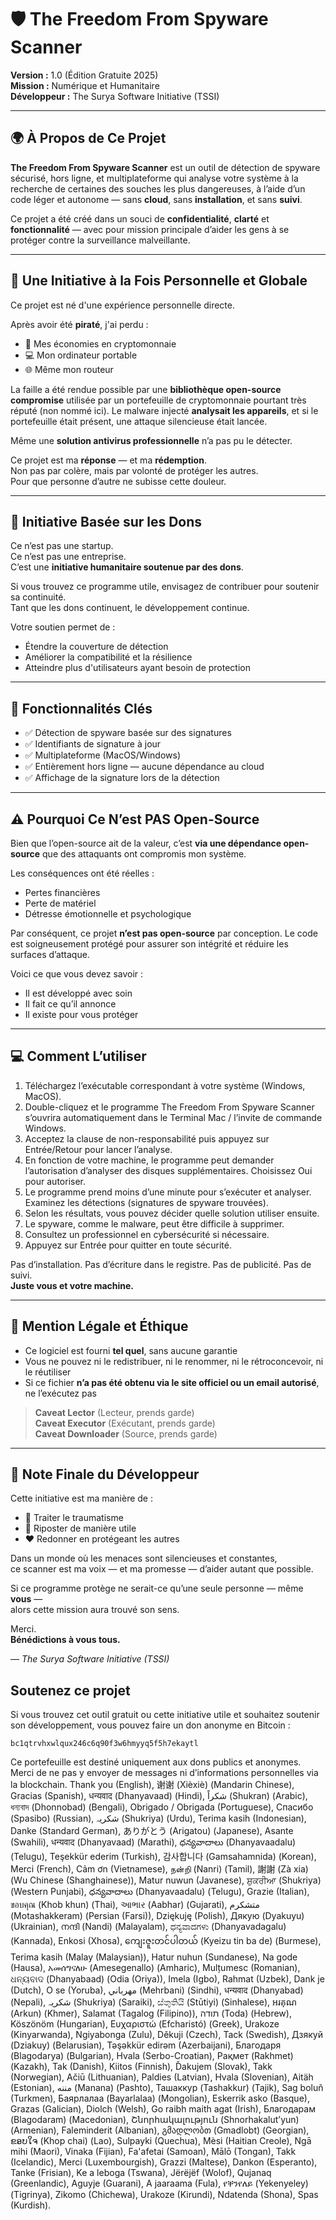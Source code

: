 
# 🛡️ The Freedom From Spyware Scanner
**Version :** 1.0 (Édition Gratuite 2025)  
**Mission :** Numérique et Humanitaire  
**Développeur :** The Surya Software Initiative (TSSI)

---

## 🌍 À Propos de Ce Projet

**The Freedom From Spyware Scanner** est un outil de détection de spyware sécurisé, hors ligne, et multiplateforme qui analyse votre système à la recherche de certaines des souches les plus dangereuses, à l’aide d’un code léger et autonome — sans **cloud**, sans **installation**, et sans **suivi**.

Ce projet a été créé dans un souci de **confidentialité**, **clarté** et **fonctionnalité** — avec pour mission principale d’aider les gens à se protéger contre la surveillance malveillante.

---

## 🙏 Une Initiative à la Fois Personnelle et Globale

Ce projet est né d'une expérience personnelle directe.

Après avoir été **piraté**, j'ai perdu :
- 💸 Mes économies en cryptomonnaie  
- 💻 Mon ordinateur portable  
- 🌐 Même mon routeur  

La faille a été rendue possible par une **bibliothèque open-source compromise** utilisée par un portefeuille de cryptomonnaie pourtant très réputé (non nommé ici). Le malware injecté **analysait les appareils**, et si le portefeuille était présent, une attaque silencieuse était lancée.

Même une **solution antivirus professionnelle** n’a pas pu le détecter.

Ce projet est ma **réponse** — et ma **rédemption**.  
Non pas par colère, mais par volonté de protéger les autres.  
Pour que personne d’autre ne subisse cette douleur.

---

## 💸 Initiative Basée sur les Dons

Ce n’est pas une startup.  
Ce n’est pas une entreprise.  
C’est une **initiative humanitaire soutenue par des dons**.

Si vous trouvez ce programme utile, envisagez de contribuer pour soutenir sa continuité.  
Tant que les dons continuent, le développement continue.

Votre soutien permet de :
- Étendre la couverture de détection  
- Améliorer la compatibilité et la résilience  
- Atteindre plus d'utilisateurs ayant besoin de protection

---

## 🔐 Fonctionnalités Clés

- ✅ Détection de spyware basée sur des signatures  
- ✅ Identifiants de signature à jour  
- ✅ Multiplateforme (MacOS/Windows)  
- ✅ Entièrement hors ligne — aucune dépendance au cloud  
- ✅ Affichage de la signature lors de la détection  

---

## ⚠️ Pourquoi Ce N’est PAS Open-Source

Bien que l’open-source ait de la valeur, c’est **via une dépendance open-source** que des attaquants ont compromis mon système.

Les conséquences ont été réelles :
- Pertes financières  
- Perte de matériel  
- Détresse émotionnelle et psychologique  

Par conséquent, ce projet **n’est pas open-source** par conception. Le code est soigneusement protégé pour assurer son intégrité et réduire les surfaces d’attaque.

Voici ce que vous devez savoir :
- Il est développé avec soin  
- Il fait ce qu’il annonce  
- Il existe pour vous protéger

---

## 💻 Comment L’utiliser

1. Téléchargez l’exécutable correspondant à votre système (Windows, MacOS).  
2. Double-cliquez et le programme The Freedom From Spyware Scanner s’ouvrira automatiquement dans le Terminal Mac / l’invite de commande Windows.  
3. Acceptez la clause de non-responsabilité puis appuyez sur Entrée/Retour pour lancer l’analyse.  
4. En fonction de votre machine, le programme peut demander l’autorisation d’analyser des disques supplémentaires. Choisissez Oui pour autoriser.  
5. Le programme prend moins d’une minute pour s’exécuter et analyser. Examinez les détections (signatures de spyware trouvées).  
6. Selon les résultats, vous pouvez décider quelle solution utiliser ensuite.  
7. Le spyware, comme le malware, peut être difficile à supprimer.  
8. Consultez un professionnel en cybersécurité si nécessaire.  
9. Appuyez sur Entrée pour quitter en toute sécurité.

Pas d’installation. Pas d’écriture dans le registre. Pas de publicité. Pas de suivi.  
**Juste vous et votre machine.**

---

## 📜 Mention Légale et Éthique

- Ce logiciel est fourni **tel quel**, sans aucune garantie  
- Vous ne pouvez ni le redistribuer, ni le renommer, ni le rétroconcevoir, ni le réutiliser  
- Si ce fichier **n’a pas été obtenu via le site officiel ou un email autorisé**, ne l’exécutez pas

> **Caveat Lector** (Lecteur, prends garde)  
> **Caveat Executor** (Exécutant, prends garde)  
> **Caveat Downloader** (Source, prends garde)

---

## 🤝 Note Finale du Développeur

Cette initiative est ma manière de :
- 🧠 Traiter le traumatisme  
- 🧰 Riposter de manière utile  
- ❤️ Redonner en protégeant les autres  

Dans un monde où les menaces sont silencieuses et constantes,  
ce scanner est ma voix — et ma promesse — d’aider autant que possible.

Si ce programme protège ne serait-ce qu’une seule personne — même **vous** —  
alors cette mission aura trouvé son sens.

Merci.  
**Bénédictions à vous tous.**

— *The Surya Software Initiative (TSSI)*

## Soutenez ce projet

Si vous trouvez cet outil gratuit ou cette initiative utile et souhaitez soutenir son développement, vous pouvez faire un don anonyme en Bitcoin :

`bc1qtrvhxwlqux246c6q90f3w6hmyyq5f5h7ekaytl`

Ce portefeuille est destiné uniquement aux dons publics et anonymes. Merci de ne pas y envoyer de messages ni d’informations personnelles via la blockchain.
Thank you (English),  谢谢 (Xièxiè) (Mandarin Chinese), Gracias (Spanish), धन्यवाद (Dhanyavaad) (Hindi), شكراً (Shukran) (Arabic), ধন্যবাদ (Dhonnobad) (Bengali), Obrigado / Obrigada (Portuguese), Спасибо (Spasibo) (Russian), شکریہ (Shukriya) (Urdu), Terima kasih (Indonesian), Danke (Standard German), ありがとう (Arigatou) (Japanese), Asante (Swahili), धन्यवाद (Dhanyavaad) (Marathi), ధన్యవాదాలు (Dhanyavaadalu) (Telugu), Teşekkür ederim (Turkish), 감사합니다 (Gamsahamnida) (Korean), Merci (French), Cảm ơn (Vietnamese), நன்றி (Nanri) (Tamil), 謝謝 (Zà xia) (Wu Chinese (Shanghainese)), Matur nuwun (Javanese), ਸ਼ੁਕਰੀਆ (Shukriya) (Western Punjabi), ధన్యవాదాలు (Dhanyavaadalu) (Telugu), Grazie (Italian), ขอบคุณ (Khob khun) (Thai), આભાર (Aabhar) (Gujarati), متشکرم (Motashakkeram) (Persian (Farsi)), Dziękuję (Polish), Дякую (Dyakuyu) (Ukrainian), നന്ദി (Nandi) (Malayalam), ಧನ್ಯವಾದಗಳು (Dhanyavadagalu) (Kannada), Enkosi (Xhosa), ကျေးဇူးတင်ပါတယ် (Kyeizu tin ba de) (Burmese), Terima kasih (Malay (Malaysian)), Hatur nuhun (Sundanese), Na gode (Hausa), አመሰግናለሁ (Amesegenallo) (Amharic), Mulțumesc (Romanian), ଧନ୍ୟବାଦ (Dhanyabaad) (Odia (Oriya)), Imela (Igbo), Rahmat (Uzbek), Dank je (Dutch), O se (Yoruba), مهرباني (Mehrbani) (Sindhi), धन्यवाद (Dhanyabad) (Nepali), شکریہ (Shukriya) (Saraiki), ස්තුතියි (Stūtiyi) (Sinhalese), អរគុណ (Arkun) (Khmer), Salamat (Tagalog (Filipino)), תודה (Toda) (Hebrew), Köszönöm (Hungarian), Ευχαριστώ (Efcharistó) (Greek), Urakoze (Kinyarwanda), Ngiyabonga (Zulu), Děkuji (Czech), Tack (Swedish), Дзякуй (Dziakuy) (Belarusian), Təşəkkür edirəm (Azerbaijani), Благодаря (Blagodarya) (Bulgarian), Hvala (Serbo-Croatian), Рақмет (Rakhmet) (Kazakh), Tak (Danish), Kiitos (Finnish), Ďakujem (Slovak), Takk (Norwegian), Ačiū (Lithuanian), Paldies (Latvian), Hvala (Slovenian), Aitäh (Estonian), مننه (Manana) (Pashto), Ташаккур (Tashakkur) (Tajik), Sag boluň (Turkmen), Баярлалаа (Bayarlalaa) (Mongolian), Eskerrik asko (Basque), Grazas (Galician), Diolch (Welsh), Go raibh maith agat (Irish), Благодарам (Blagodaram) (Macedonian), Շնորհակալություն (Shnorhakalut’yun) (Armenian), Faleminderit (Albanian), გმადლობთ (Gmadlobt) (Georgian), ຂອບໃຈ (Khop chai) (Lao), Sulpayki (Quechua), Mèsi (Haitian Creole), Ngā mihi (Maori), Vinaka (Fijian), Fa'afetai (Samoan), Mālō (Tongan), Takk (Icelandic), Merci (Luxembourgish), Grazzi (Maltese), Dankon (Esperanto), Tanke (Frisian), Ke a leboga (Tswana), Jërëjëf (Wolof), Qujanaq (Greenlandic), Aguyje (Guarani), A jaaraama (Fula), የቐንየለይ (Yekenyeley) (Tigrinya), Zikomo (Chichewa), Urakoze (Kirundi), Ndatenda (Shona), Spas (Kurdish).
